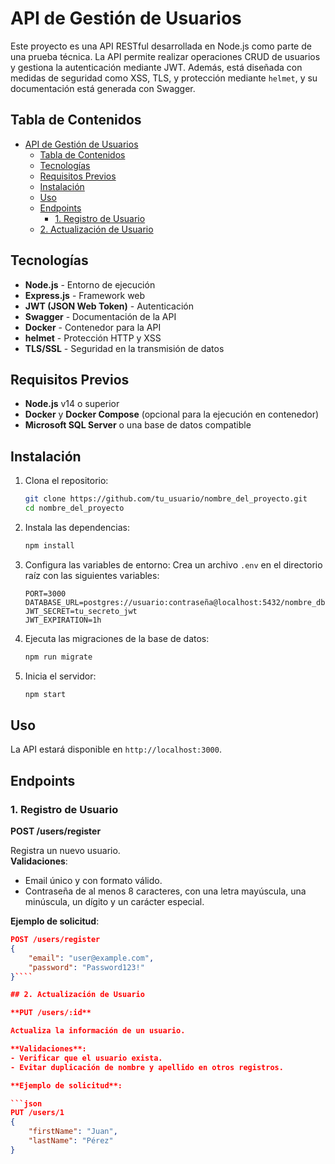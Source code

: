 # API de Gestión de Usuarios

Este proyecto es una API RESTful desarrollada en Node.js como parte de una prueba técnica. La API permite realizar operaciones CRUD de usuarios y gestiona la autenticación mediante JWT. Además, está diseñada con medidas de seguridad como XSS, TLS, y protección mediante `helmet`, y su documentación está generada con Swagger.

## Tabla de Contenidos
- [API de Gestión de Usuarios](#api-de-gestión-de-usuarios)
  - [Tabla de Contenidos](#tabla-de-contenidos)
  - [Tecnologías](#tecnologías)
  - [Requisitos Previos](#requisitos-previos)
  - [Instalación](#instalación)
  - [Uso](#uso)
  - [Endpoints](#endpoints)
    - [1. Registro de Usuario](#1-registro-de-usuario)
  - [2. Actualización de Usuario](#2-actualización-de-usuario)

## Tecnologías

- **Node.js** - Entorno de ejecución
- **Express.js** - Framework web
- **JWT (JSON Web Token)** - Autenticación
- **Swagger** - Documentación de la API
- **Docker** - Contenedor para la API
- **helmet** - Protección HTTP y XSS
- **TLS/SSL** - Seguridad en la transmisión de datos

## Requisitos Previos

- **Node.js** v14 o superior
- **Docker** y **Docker Compose** (opcional para la ejecución en contenedor)
- **Microsoft SQL Server** o una base de datos compatible

## Instalación

1. Clona el repositorio:
    ```bash
    git clone https://github.com/tu_usuario/nombre_del_proyecto.git
    cd nombre_del_proyecto
    ```

2. Instala las dependencias:
    ```bash
    npm install
    ```

3. Configura las variables de entorno:
   Crea un archivo `.env` en el directorio raíz con las siguientes variables:

    ```plaintext
    PORT=3000
    DATABASE_URL=postgres://usuario:contraseña@localhost:5432/nombre_db
    JWT_SECRET=tu_secreto_jwt
    JWT_EXPIRATION=1h
    ```

4. Ejecuta las migraciones de la base de datos:
    ```bash
    npm run migrate
    ```

5. Inicia el servidor:
    ```bash
    npm start
    ```

## Uso

La API estará disponible en `http://localhost:3000`.

## Endpoints

### 1. Registro de Usuario

**POST /users/register**

Registra un nuevo usuario.  
**Validaciones**:
- Email único y con formato válido.
- Contraseña de al menos 8 caracteres, con una letra mayúscula, una minúscula, un dígito y un carácter especial.

**Ejemplo de solicitud**:
```json
POST /users/register
{
    "email": "user@example.com",
    "password": "Password123!"
}````

## 2. Actualización de Usuario

**PUT /users/:id**

Actualiza la información de un usuario.

**Validaciones**:
- Verificar que el usuario exista.
- Evitar duplicación de nombre y apellido en otros registros.

**Ejemplo de solicitud**:

```json
PUT /users/1
{
    "firstName": "Juan",
    "lastName": "Pérez"
}
